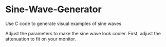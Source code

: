 # Sine-Wave-Generator
Use C code to generate visual examples of sine waves


Adjust the parameters to make the sine wave look cooler.
First, adjust the attenuation to fit on your monitor.
